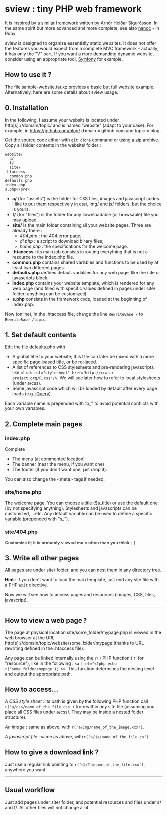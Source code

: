 # sview : tiny PHP web framework

It is inspired by [a similar framework](https://github.com/arnorhs/ShortPHP) written by Arn&oacute;r Hei&#240;ar Sigur&#240;sson. 
In the same spirit but more advanced and more complete, see also [nanoc](http://nanoc.ws/) - in Ruby.

sview is designed to organize essentially static websites. 
It does not offer the features you would expect from a complete MVC framework - 
actually, it has only the "V" part. 
If you want a more demanding dynamic website, consider using an appropriate tool, 
[Symfony](http://symfony.com/) for example.

## How to use it ?

The file sample-website.tar.xz provides a basic but full website example. 
Alternatively, here are some details about sview usage.

## 0. Installation

In the following, I assume your website is located under http\[s\]://domain/topic/ 
and is named "website" (adapt to your case). For example, in https://github.com/blog/ 
domain = github.com and topic = blog.

Get the source code either with `git clone` command or using a zip archive. 
Copy all folder contents in the website/ folder : 

	website/
	  a/
	  f/
	  site/
    .htaccess
	  common.php
    defaults.php
    index.php
    s.php</pre>

* __a/__ (for "assets") is the folder for CSS files, images and javascript codes. 
		I like to put them respectively in css/, img/ and js/ folders, but the choice is yours.
* __f/__ (for "files") is the folder for any downloadable (or browsable) file you may upload.
* __site/__ is the main folder containing all your website pages. Three are already there :
	* _404.php_ : the 404 error page;
	* _dl.php_ : a script to download binary files;
	* _home.php_ : the specifications for the welcome page.
* __.htaccess__ : its main job consists in routing everything that is not a resource to the index.php file.
* __common.php__ contains shared variables and functions to be used by at least two different pages.
* __defaults.php__ defines default variables for any web page, like the title or javascripts block.
* __index.php__ contains your website template, which is rendered for any web page 
		(and filled with specific values defined in pages under site/ folder; anything can be customized).
* __s.php__ consists in the framework code, loaded at the beginning of index.php.

Now (online), in the .htaccess file, change the line `RewriteBase /` to `RewriteBase /topic`.

## 1. Set default contents

Edit the file defaults.php with

* A global title to your website; this title can later be mixed with a more specific page-based title, or be replaced.
* A list of references to CSS stylesheets and pre-rendering javascripts, like `<link rel="stylesheet" href="http://cran.r-project.org/R.css"/>`. 
		We will see later how to refer to local stylesheets (under a/css).
* Some javascript code which will be loaded by default after every page loads (e.g. [jQuery](http://jquery.com/)).

Each variable name is prepended with "b\_" to avoid potential conflicts with your own variables.

## 2. Complete main pages

### index.php

Complete

* The menu (at commented location)
* The banner (near the menu, if you want one)
* The footer (if you don't want one, just drop it).

You can also change the &lt;meta&gt; tags if needed.

### site/home.php

The welcome page. You can choose a title ($s\_title) or use the default one 
(by not specifying anything). Stylesheets and javascripts can be customized, ...etc. 
Any default variable can be used to define a specific variable (prepended with "s\_").

### site/404.php

Customize it; it is probably viewed more often than you think ;-)

## 3. Write all other pages

All pages are under site/ folder, and you can nest them in any directory tree.

__Hint__ : if you don't want to load the main template, just end any site file with a PHP `exit` directive.

Now we will see how to access pages and resources (images, CSS, files, javascript).

---

## How to view a web page ?

The page at physical location site/some\_folder/mypage.php is viewed in the web browser at the URL 
http\[s\]://domain/topic/website/some\_folder/mypage (thanks to URL rewriting defined in the .htaccess file). 

Any page can be linked internally using the `r()` PHP function ('r' for "resource"), like in 
the following : `<a href="<?php echo r('some_folder/mypage'); >>`. This function determines 
the nesting level and output the appropriate path.

## How to access...

_A CSS style sheet_ : its path is given by the following PHP function call 
`r('a/css/name_of_the_file.css')` from within any site file (assuming you place all CSS files 
under a/css/. They may be inside a nested folder structure).

_An image_ : same as above, with `r('a/img/name_of_the_image.xxx')`.

_A javascript file_ : same as above, with `r('a/js/name_of_the_file.js')`.

## How to give a download link ?

Just use a regular link pointing to `r('dl/?f=name_of_the_file.xxx')`, anywhere you want.

---

## Usual workflow

Just add pages under site/ folder, and potential resources and files under a/ and f/. 
All other files will not change a lot.
